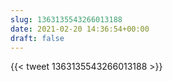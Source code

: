 ```yaml
---
slug: 1363135543266013188
date: 2021-02-20 14:36:54+00:00
draft: false
---
```


{{< tweet 1363135543266013188 >}}
